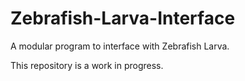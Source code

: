 # Zebrafish-Larva-Interface
A modular program to interface with Zebrafish Larva.

This repository is a work in progress.
